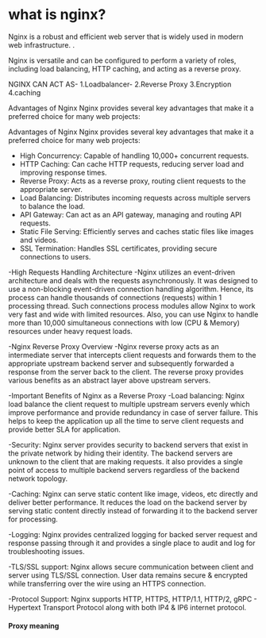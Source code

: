 # what is nginx?

Nginx is a robust and efficient web server that is widely used in modern web infrastructure. .

Nginx is versatile and can be configured to perform a variety of roles, including load balancing, HTTP caching, and acting as a reverse proxy. 


NGINX CAN ACT AS-
1.Loadbalancer-
2.Reverse Proxy
3.Encryption
4.caching


Advantages of Nginx
Nginx provides several key advantages that make it a preferred choice for many web projects:

Advantages of Nginx
Nginx provides several key advantages that make it a preferred choice for many web projects:

- High Concurrency: Capable of handling 10,000+ concurrent requests.
- HTTP Caching: Can cache HTTP requests, reducing server load and improving response times.
- Reverse Proxy: Acts as a reverse proxy, routing client requests to the appropriate server.
- Load Balancing: Distributes incoming requests across multiple servers to balance the load.
- API Gateway: Can act as an API gateway, managing and routing API requests.
- Static File Serving: Efficiently serves and caches static files like images and videos.
- SSL Termination: Handles SSL certificates, providing secure connections to users.

-High Requests Handling Architecture
    -Nginx utilizes an event-driven architecture and deals with the requests asynchronously. It was designed to use a non-blocking event-driven connection handling algorithm. Hence, its process can handle thousands of connections (requests) within 1 processing thread. Such connections process modules allow Nginx to work very fast and wide with limited resources. Also, you can use Nginx to handle more than 10,000 simultaneous connections with low (CPU & Memory) resources under heavy request loads.

-Nginx Reverse Proxy Overview
    -Nginx reverse proxy acts as an intermediate server that intercepts client requests and forwards them to the appropriate upstream backend server and subsequently forwarded a response from the server back to the client. The reverse proxy provides various benefits as an abstract layer above upstream servers.

-Important Benefits of Nginx as a Reverse Proxy
    -Load balancing: Nginx load balance the client request to multiple upstream servers evenly which improve performance and provide redundancy in case of server failure. This helps to keep the application up all the time to serve client requests and provide better SLA for application.

-Security: Nginx server provides security to backend servers that exist in the private network by hiding their identity. The backend servers are unknown to the client that are making requests. it also provides a single point of access to multiple backend servers regardless of the backend network topology.

-Caching: Nginx can serve static content like image, videos, etc directly and deliver better performance. It reduces the load on the backend server by serving static content directly instead of forwarding it to the backend server for processing.

-Logging: Nginx provides centralized logging for backed server request and response passing through it and provides a single place to audit and log for troubleshooting issues.

-TLS/SSL support: Nginx allows secure communication between client and server using TLS/SSL connection. User data remains secure & encrypted while transferring over the wire using an HTTPS connection.

-Protocol Support: Nginx supports HTTP, HTTPS, HTTP/1.1, HTTP/2, gRPC - Hypertext Transport Protocol along with both IP4 & IP6 internet protocol.

#### Proxy meaning


